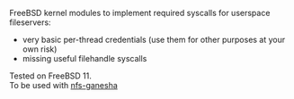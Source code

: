 FreeBSD kernel modules to implement required syscalls for userspace fileservers:
- very basic per-thread credentials (use them for other purposes at your own risk)  
- missing useful filehandle syscalls 

Tested on FreeBSD 11.  
To be used with [nfs-ganesha](https://github.com/nfs-ganesha/nfs-ganesha)

